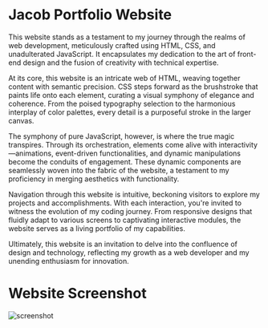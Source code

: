 # Jacob Portfolio Website

This website stands as a testament to my journey through the realms of web development, meticulously crafted using HTML, CSS, and unadulterated JavaScript. It encapsulates my dedication to the art of front-end design and the fusion of creativity with technical expertise.

At its core, this website is an intricate web of HTML, weaving together content with semantic precision. CSS steps forward as the brushstroke that paints life onto each element, curating a visual symphony of elegance and coherence. From the poised typography selection to the harmonious interplay of color palettes, every detail is a purposeful stroke in the larger canvas.

The symphony of pure JavaScript, however, is where the true magic transpires. Through its orchestration, elements come alive with interactivity—animations, event-driven functionalities, and dynamic manipulations become the conduits of engagement. These dynamic components are seamlessly woven into the fabric of the website, a testament to my proficiency in merging aesthetics with functionality.

Navigation through this website is intuitive, beckoning visitors to explore my projects and accomplishments. With each interaction, you're invited to witness the evolution of my coding journey. From responsive designs that fluidly adapt to various screens to captivating interactive modules, the website serves as a living portfolio of my capabilities.

Ultimately, this website is an invitation to delve into the confluence of design and technology, reflecting my growth as a web developer and my unending enthusiasm for innovation.

# Website Screenshot

![screenshot](https://github.com/arpitgoswami/personalwebsite/assets/71710858/b3f1f44f-c059-4246-8722-ef848d78d14d)
